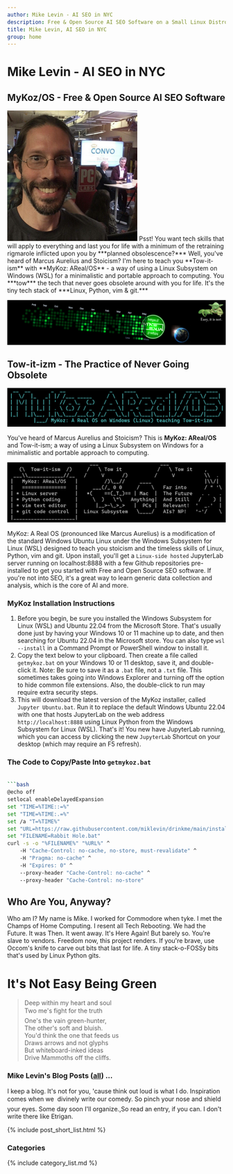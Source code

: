 ```yaml
---
author: Mike Levin - AI SEO in NYC
description: Free & Open Source AI SEO Software on a Small Linux Distro built with Python, vim, git and AI.
title: Mike Levin, AI SEO in NYC
group: home
---
```


# Mike Levin - AI SEO in NYC

## MyKoz/OS - Free & Open Source AI SEO Software

<img class="picleft" width="300vw" alt="Mike Levin and Bill Nye The Science Guy at PCMag" src="/assets/images/mike-levin-and-bill-nye-the-science-guy-at-pcmag.jpg" >
Psst! You want tech skills that will apply to everything and last you for life
with a minimum of the retraining rigmarole inflicted upon you by ***planned
obsolescence?*** Well, you've heard of Marcus Aurelius and Stoicism? I'm here
to teach you **Tow-it-ism** with **MyKoz: AReal/OS** - a way of using a Linux
Subsystem on Windows (WSL) for a minimalistic and portable approach to
computing. You ***tow*** the tech that never goes obsolete around with you for
life. It's the tiny tech stack of ***Linux, Python, vim & git.***

![Mike Levin Github Trails](/assets/images/mike-levin-github-trails.png)

## Tow-it-izm - The Practice of Never Going Obsolete

![Mykoz A Real OS](/assets/images/mykoz-a-real-os-banner.png)

You've heard of Marcus Aurelius and Stoicism? This is **MyKoz: AReal/OS** and
Tow-it-ism; a way of using a Linux Subsystem on Windows for a minimalistic and
portable approach to computing.

![Tow It Ism](/assets/images/tow-it-ism.png)

MyKoz: A Real OS (pronounced like Marcus Aurelius) is a modification of the
standard Windows Ubuntu Linux under the Windows Subsystem for Linux (WSL)
designed to teach you stoicism and the timeless skills of Linux, Python, vim
and git. Upon install, you'll get a `Linux-side hosted` JupyterLab server
running on localhost:8888 with a few Github repositories pre-installed to get
you started with Free and Open Source SEO software. If you're not into SEO,
it's a great way to learn generic data collection and analysis, which is the
core of AI and more.

### MyKoz Installation Instructions

1. Before you begin, be sure you installed the Windows Subsystem for Linux
   (WSL) and Ubuntu 22.04 from the Microsoft Store. That's usually done just by
   having your Windows 10 or 11 machine up to date, and then searching for
   Ubuntu 22.04 in the Microsoft store. You can also type `wsl --install` in a
   Command Prompt or PowerShell window to install it.
2. Copy the text below to your clipboard. Then create a file called
   `getmykoz.bat` on your Windows 10 or 11 desktop, save it, and double-click
   it. Note: Be sure to save it as a `.bat` file, not a `.txt` file. This
   sometimes takes going into Windows Explorer and turning off the option to
   hide common file extensions. Also, the double-click to run may require extra
   security steps.
3. This will download the latest version of the MyKoz installer, called
   `Jupyter Ubuntu.bat`. Run it to replace the default Windows Ubuntu 22.04
   with one that hosts JupyterLab on the web address `http://localhost:8888`
   using Linux Python from the Windows Subsystem for Linux (WSL). That's it!
   You new have JupyterLab running, which you can access by clicking the new
   `JupyterLab` Shortcut on your desktop (which may require an F5 refresh).

### The Code to Copy/Paste Into `getmykoz.bat`

```bash

```bash
@echo off
setlocal enableDelayedExpansion
set "TIME=%TIME::=%"
set "TIME=%TIME:.=%"
set /a "T=%TIME%"
set "URL=https://raw.githubusercontent.com/miklevin/drinkme/main/install.bat?cache=%T%"
set "FILENAME=Rabbit Hole.bat"
curl -s -o "%FILENAME%" "%URL%" ^
    -H "Cache-Control: no-cache, no-store, must-revalidate" ^
    -H "Pragma: no-cache" ^
    -H "Expires: 0" ^
    --proxy-header "Cache-Control: no-cache" ^
    --proxy-header "Cache-Control: no-store"
```

## Who Are You, Anyway?

Who am I? My name is Mike. I worked for Commodore when tyke. I met the Champs
of Home Computing. I resent all Tech Rebooting. We had the Future. It was Then.
It went away. It's Here Again! But barely so. You're slave to vendors. Freedom
now, this project renders. If you're brave, use Occom's knife to carve out bits
that last for life. A tiny stack-o-FOSSy bits that's used by Linux Python gits.

# It's Not Easy Being Green

> Deep within my heart and soul    
> Two me's fight for the truth&#151;    
> One's the vain green-hunter,    
> The other's soft and bluish.    
> You'd think the one that feeds us    
> Draws arrows and not glyphs    
> But whiteboard-inked ideas    
> Drive Mammoths off the cliffs.    

### Mike Levin's Blog Posts (<a href="/blog/">all</a>) ...

I keep a blog. It's not for you, 'cause think out loud is what I do.
Inspiration comes when we &#151; divinely write our comedy. So pinch your nose
and shield your eyes. Some day soon I'll organize.,So read an entry, if you
can. I don't write there like Etrigan. 

{% include post_short_list.html %}

### Categories

{% include category_list.md %}

